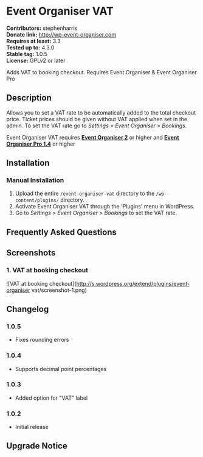 # Event Organiser VAT #
**Contributors:** stephenharris  
**Donate link:** http://wp-event-organiser.com  
**Requires at least:** 3.3  
**Tested up to:** 4.3.0  
**Stable tag:** 1.0.5  
**License:** GPLv2 or later  

Adds VAT to booking checkout. Requires Event Organiser & Event Organiser Pro

## Description ##

Allows you to set a VAT rate to be automatically added to the total checkout price. Ticket prices should be given without VAT applied when set in the admin.
To set the VAT rate go to *Settings > Event Organiser > Bookings*.

Event Organiser VAT requires [**Event Organiser 2**](http://wordpress.org/plugins/event-organiser) or higher and [**Event Organiser Pro 1.4**](http://wp-event-organiser.com/pro-features/) or higher

## Installation ##

### Manual Installation ###

1. Upload the entire `/event-organiser-vat` directory to the `/wp-content/plugins/` directory.
2. Activate Event Organiser VAT through the 'Plugins' menu in WordPress.
3. Go to *Settings > Event Organiser > Bookings* to set the VAT rate.

## Frequently Asked Questions ##


## Screenshots ##

### 1. VAT at booking checkout ###
![VAT at booking checkout](http://s.wordpress.org/extend/plugins/event-organiser vat/screenshot-1.png)



## Changelog ##

### 1.0.5 ###
* Fixes rounding errors

### 1.0.4 ###
* Supports decimal point percentages

### 1.0.3 ###
* Added option for "VAT" label 

### 1.0.2 ###
* Initial release

## Upgrade Notice ##
